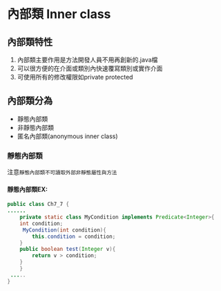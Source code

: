 # 內部類 Inner class
## 內部類特性
1. 內部類主要作用是方法開發人員不用再創新的.java檔
2. 可以很方便的在介面或類別內快速覆寫類別或實作介面
3. 可使用所有的修改權限如private protected

## 內部類分為
- 靜態內部類
- 非靜態內部類
- 匿名內部類(anonymous inner class)

### 靜態內部類
注意`靜態內部類不可讀取外部非靜態屬性與方法`
#### 靜態內部類EX:
```java
public class Ch7_7 {
......
    private static class MyCondition implements Predicate<Integer>{
	int condition;
	 MyCondition(int condition){
	    this.condition = condition;
	}
	public boolean test(Integer v){	    
	    return v > condition;
	}
    }
 .....  
}    
```

